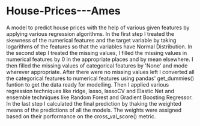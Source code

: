 # House-Prices---Ames
A model to predict  house prices with the help of various given features  by applying various regression algorithms. 
In the first step I treated the skewness of the numerical features and the target variable by taking logarithms of the features 
so that the variables have Normal Distribution. In the second step I treated the missing values, I filled the missing values in
numerical features by 0 in the appropriate places and by mean elsewhere. I then filled the missing values of categorical features
by 'None' and mode wherever appropriate. After there were no missing values left I converted all the categorical features to 
numerical features using pandas' get_dummies() funtion to get the data ready for modelling. Then I applied various regression 
techniques like ridge, lasso, lassoCV and Elastic Net and ensemble techniques like Random Forest and Gradient Boosting Regressor.
In the last step I calculated the final prediction by thaking the weighted means of the predictions of all the models. The weights
were assigned based on their porformance on the cross_val_score() metric.
